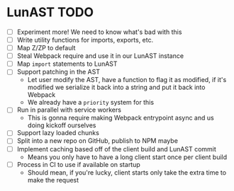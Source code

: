 # LunAST TODO

- [ ] Experiment more! We need to know what's bad with this
- [ ] Write utility functions for imports, exports, etc.
- [ ] Map Z/ZP to default
- [ ] Steal Webpack require and use it in our LunAST instance
- [ ] Map `import` statements to LunAST
- [ ] Support patching in the AST
  - Let user modify the AST, have a function to flag it as modified, if it's modified we serialize it back into a string and put it back into Webpack
  - We already have a `priority` system for this
- [ ] Run in parallel with service workers
  - This is gonna require making Webpack entrypoint async and us doing kickoff ourselves
- [ ] Support lazy loaded chunks
- [ ] Split into a new repo on GitHub, publish to NPM maybe
- [ ] Implement caching based off of the client build and LunAST commit
  - Means you only have to have a long client start once per client build
- [ ] Process in CI to use if available on startup
  - Should mean, if you're lucky, client starts only take the extra time to make the request
